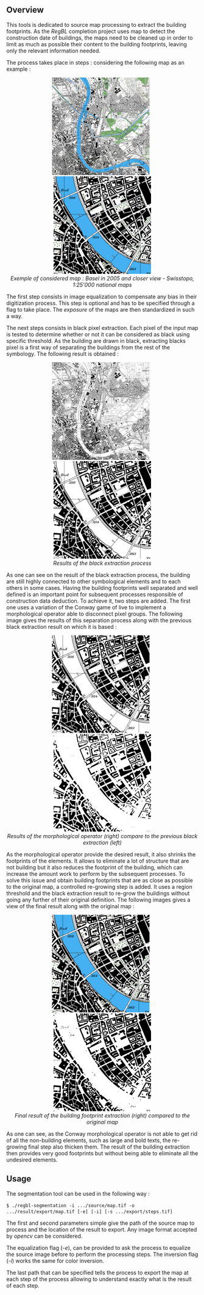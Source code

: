 ## Overview

This tools is dedicated to source map processing to extract the building footprints. As the _RegBL_ completion project uses map to detect the construction date of buildings, the maps need to be cleaned up in order to limit as much as possible their content to the building footprints, leaving only the relevant information needed.

The process takes place in steps : considering the following map as an example :

<p align="center">
<img src="../../doc/image/map-basel-2005.jpg?raw=true" width="256">
&nbsp;
<img src="../../doc/image/map-basel-2005-crop.jpg?raw=true" width="256">
<br />
<i>Exemple of considered map : Basel in 2005 and closer view - Swisstopo, 1:25'000 national maps</i>
</p>

The first step consists in image equalization to compensate any bias in their digitization process. This step is optional and has to be specified through a flag to take place. The _exposure_ of the maps are then standardized in such a way.

The next steps consists in black pixel extraction. Each pixel of the input map is tested to determine whether or not it can be considered as black using specific threshold. As the building are drawn in black, extracting blacks pixel is a first way of separating the buildings from the rest of the symbology. The following result is obtained :

<p align="center">
<img src="../../doc/image/map-basel-2005-black.jpg?raw=true" width="256">
&nbsp;
<img src="../../doc/image/map-basel-2005-crop-black.jpg?raw=true" width="256">
<br />
<i>Results of the black extraction process</i>
</p>

As one can see on the result of the black extraction process, the building are still highly connected to other symbological elements and to each others in some cases. Having the building footprints well separated and well defined is an important point for subsequent processes responsible of construction data deduction. To achieve it, two steps are added. The first one uses a variation of the Conway game of live to implement a morphological operator able to disconnect pixel groups. The following image gives the results of this separation process along with the previous black extraction result on which it is based :

<p align="center">
<img src="../../doc/image/map-basel-2005-crop-black.jpg?raw=true" width="256">
&nbsp;
<img src="../../doc/image/map-basel-2005-crop-conway.jpg?raw=true" width="256">
<br />
<i>Results of the morphological operator (right) compare to the previous black extraction (left)</i>
</p>

As the morphological operator provide the desired result, it also shrinks the footprints of the elements. It allows to eliminate a lot of structure that are not building but it also reduces the footprint of the building, which can increase the amount work to perform by the subsequent processes. To solve this issue and obtain building footprints that are as close as possible to the original map, a controlled re-growing step is added. It uses a region threshold and the black extraction result to re-grow the buildings without going any further of their original definition. The following images gives a view of the final result along with the original map :

<p align="center">
<img src="../../doc/image/map-basel-2005-crop.jpg?raw=true" width="256">
&nbsp;
<img src="../../doc/image/map-basel-2005-crop-final.jpg?raw=true" width="256">
<br />
<i>Final result of the building footprint extraction (right) compared to the original map</i>
</p>

As one can see, as the Conway morphological operator is not able to get rid of all the non-building elements, such as large and bold texts, the re-growing final step also thicken them. The result of the building extraction then provides very good footprints but without being able to eliminate all the undesired elements.

## Usage

The segmentation tool can be used in the following way :

    $ ./regbl-segmentation -i .../source/map.tif -o .../result/export/map.tif [-e] [-i] [-s .../export/steps.tif]

The first and second parameters simple give the path of the source map to process and the location of the result to export. Any image format accepted by _opencv_ can be considered.

The equalization flag (_-e_), can be provided to ask the process to equalize the source image before to perform the processing steps. The inversion flag (_-i_) works the same for color inversion.

The last path that can be specified tells the process to export the map at each step of the process allowing to understand exactly what is the result of each step.
